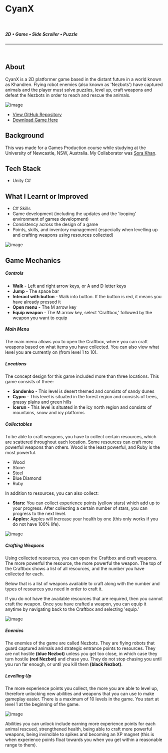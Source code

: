 <!--- ----------------- -->
# CyanX  
<br>

##### 2D • Game • Side Scroller • Puzzle
<hr>
<br>
<div class="article">
<!--- ----------------- -->

## **About**

<div class="pb-3"></div>

CyanX is a 2D platformer game based in the distant future in a world known as Khandren. Flying robot enemies (also known as 'Nezbots') have captured animals and the player must solve puzzles, level up, craft weapons and defeat the Nezbots in order to reach and rescue the animals. 
  
<!-- ----------- Image ----------- -->
<div class="image-container">
  <img src="./assets/portfolio/images/cyanX/map.png" loading="lazy" alt="image" class="image-75">
</div>
<!-- ----------------------------- -->


<div class="pb-3"></div>

* <a class="cyanLink" href="https://github.com/vondreii/CyanX">View GitHub Repository</a>
* <a class="cyanLink" href="./assets/portfolio/downloads/CyanX.zip">Download Game Here</a>
  
<div class="pb-3"></div>

## **Background**

<div class="pb-3"></div>

This was made for a Games Production course while studying at the University of Newcastle, NSW, Australia. My Collaborator was <a class="cyanLink" href="https://www.sorakhan.com/">Sora Khan</a>. 

<div class="pb-3"></div>

## **Tech Stack**

<div class="pb-3"></div>

* Unity C#

<div class="pb-3"></div>

## **What I Learnt or Improved**

<div class="pb-3"></div>

* C# Skills
* Game development (including the updates and the 'looping' environment of games development) 
* Consistency across the design of a game
* Points, skills, and inventory management (especially when levelling up and crafting weapons using resources collected)

<!-- ----------- Image ----------- -->
<div class="image-container">
  <img src="./assets/portfolio/images/cyanX/4.jpg" loading="lazy" alt="image" class="image-75">
</div>
<!-- ----------------------------- -->

<div class="pb-3"></div>

## **Game Mechanics**

<div class="pb-3"></div>

##### **Controls**
	
<div class="pb-3"></div>

* **Walk** - Left and right arrow keys, or A and D letter keys
* **Jump** - The space bar
* **Interact with button** - Walk into button. If the button is red, it means you have already pressed it
* **Open menu** - The M arrow key
* **Equip weapon** - The M arrow key, select 'Craftbox,' followed by the weapon you want to equip

<div class="pb-3"></div>

##### **Main Menu**

<div class="pb-3"></div>

The main menu allows you to open the Craftbox, where you can craft weapons based on what items you have collected. You can also view what level you are currently on (from level 1 to 10).

<div class="pb-3"></div>

##### **Locations**

<div class="pb-3"></div>

The concept design for this game included more than three locations. This game consists of three:

<div class="pb-3"></div>

* **Sandenko** - This level is desert themed and consists of sandy dunes
* **Cypro** - This level is situated in the forest region and consists of trees, grassy plains and green hills
* **Icerun** - This level is situated in the icy north region and consists of mountains, snow and icy platforms

<div class="pb-3"></div>

##### **Collectables**

<div class="pb-3"></div>

To be able to craft weapons, you have to collect certain resources, which are scattered throughout each location. Some resources can craft more powerful weapons than others. Wood is the least powerful, and Ruby is the most powerful.

<div class="pb-3"></div>

* Wood
* Stone
* Steel
* Blue Diamond
* Ruby

<div class="pb-3"></div>

In addition to resources, you can also collect:

<div class="pb-3"></div>

<ul>
  <li><b>Stars:</b> You can collect experience points (yellow stars) which add up to your progress. After collecting a certain number of stars, you can progress to the next level.</li>
  <li><b>Apples:</b> Apples will increase your health by one (this only works if you do not have 100% life).</li>
</ul>
   
<div class="pb-3"></div>

<!-- ----------- Image ----------- -->   
<div class="image-container">
  <img src="./assets/portfolio/images/cyanX/1.png" loading="lazy" alt="image" class="image-75"/> 
</div>
<!-- ----------------------------- -->

<div class="pb-3"></div>

##### **Crafting Weapons**

<div class="pb-3"></div>

Using collected resources, you can open the Craftbox and craft weapons. The more powerful the resource, the more powerful the weapon. The top of the Craftbox shows a list of all resources, and the number you have collected for each. 

<div class="pb-3"></div>

Below that is a list of weapons available to craft along with the number and types of resources you need in order to craft it.

<div class="pb-3"></div>

If you do not have the available resources that are required, then you cannot craft the weapon. 
Once you have crafted a weapon, you can equip it anytime by navigating back to the Craftbox and selecting 'equip.'
  
<div class="pb-3"></div>

<!-- ----------- Image ----------- --> 
<div class="image-container">
  <img src="./assets/portfolio/images/cyanX/2.jpg" loading="lazy" alt="image" class="image-75"/> 
</div>
<!-- ----------------------------- -->

<div class="pb-3"></div>

##### **Enemies**

<div class="pb-3"></div>

The enemies of the game are called Nezbots. They are flying robots that guard captured animals and strategic entrance points to resources. 
They are not hostile <b>(blue Nezbot)</b> unless you get too close, in which case they turn hostile <b>(red Nezbot)</b> and chase you. 
They do not stop chasing you until you run far enough, or until you kill them <b>(black Nezbot)</b>.

<div class="pb-3"></div>

##### **Levelling Up**

<div class="pb-3"></div>

The more experience points you collect, the more you are able to level up, therefore unlocking new abilities and weapons that you can use to make gameplay easier. There is a maximum of 10 levels in the game. You start at level 1 at the beginning of the game.

<div class="pb-3"></div>

<!-- ----------- Image ----------- --> 
<div class="image-container">
	<img src="./assets/portfolio/images/cyanX/3.jpg" loading="lazy" alt="image" class="image-75">
</div>
<!-- ----------------------------- -->

<div class="pb-3"></div>

Abilities you can unlock include earning more experience points for each animal rescued, strengthened health, 
being able to craft more powerful weapons, being invincible to spikes and becoming an XP magnet (this is when experience points float towards you when you get within a reasonable range to them).

<div class="pb-3"></div>

<!--- ----------------- -->
</div>